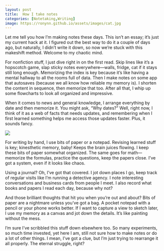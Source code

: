 ```yaml
---
layout: post
title:  How I take notes
categories: [Notetaking,Writing]
image: https://ronynn.github.io/assets/images/cat.jpg
---
```


Let me tell you how I’m making notes these days. This isn’t an essay; it’s just my current hack at it. I figured out the best way to do it a couple of days ago, but naturally, I didn’t write it down, so now we’re stuck with this makeshift method. Welcome to my chaotic mind.

For nonfiction stuff, I just dive right in on the first read. Skip lines like it’s a hopscotch game, slap sticky notes everywhere—walls, fridge, cat if it stays still long enough. Memorizing the index is key because it’s like having a mental hallway to all the rooms full of data. Then I make notes on some app that autosaves (because we all know how reliable my memory is). I shorten the content in sequence, then memorize that too. After all that, I whip up some flowcharts to look all organized and impressive.

When it comes to news and general knowledge, I arrange everything by date and then memorize it. You might ask, “Why dates?” Well, right now, I think of it as a web of facts that needs updates, and remembering when I first learned something helps me access those updates faster. Plus, it sounds fancy.


![](https://mysteriousadventuresblog.wordpress.com/wp-content/uploads/2023/05/pexels-photo-606541.jpeg?)

For writing by hand, I use bits of paper or a notepad. Revising learned stuff is key; kinesthetic memory, baby! Keeps the brain juices flowing. I keep these bits of paper somewhat organized. The same goes for math—memorize the formulas, practice the questions, keep the papers close. I’ve got a system, even if it looks like chaos.

Using a journal? Oh, I’ve got that covered. I jot down places I go, keep track of regular visits like I’m running a detective agency. I note interesting conversations and business cards from people I meet. I also record what books and papers I read each day, because why not?

And those brilliant thoughts that hit you when you’re out and about? Bits of paper are a nightmare unless you’ve got a bag. A pocket notepad with a pencil or your phone works better. If I want to capture a view to sketch later, I use my memory as a canvas and jot down the details. It’s like painting without the mess.

I’m sure I’ve scribbled this stuff down elsewhere too. So many experiments, so much time invested, yet here I am, still not sure how to make notes or do a lot of other things. I mean, I’ve got a clue, but I’m just trying to rearrange it all properly. The eternal struggle, right?





